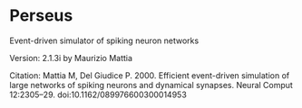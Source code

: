 # Perseus
Event-driven simulator of spiking neuron networks

Version: 2.1.3i by Maurizio Mattia

Citation:
Mattia M, Del Giudice P. 2000. 
Efficient event-driven simulation of large networks of spiking neurons and dynamical synapses. 
Neural Comput 12:2305–29. doi:10.1162/089976600300014953
